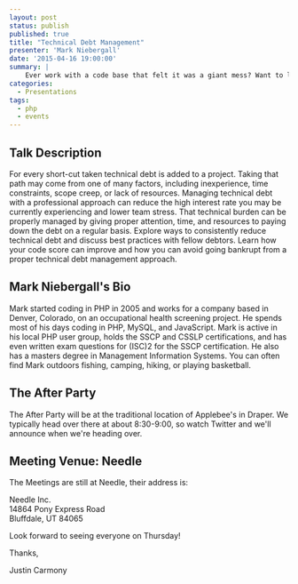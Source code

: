 ```yaml
---
layout: post
status: publish
published: true
title: "Technical Debt Management"
presenter: 'Mark Niebergall'
date: '2015-04-16 19:00:00'
summary: |
    Ever work with a code base that felt it was a giant mess? Want to learn how to recover and avoid that? Technical Debt is the 'technical' term for it, and come learn how to manage it.
categories:
  - Presentations
tags:
  - php
  - events
---
```

## Talk Description

For every short-cut taken technical debt is added to a project. Taking that path may come from one of many factors, including inexperience, time constraints, scope creep, or lack of resources. Managing technical debt with a professional approach can reduce the high interest rate you may be currently experiencing and lower team stress. That technical burden can be properly managed by giving proper attention, time, and resources to paying down the debt on a regular basis. Explore ways to consistently reduce technical debt and discuss best practices with fellow debtors. Learn how your code score can improve and how you can avoid going bankrupt from a proper technical debt management approach.

## Mark Niebergall's Bio

Mark started coding in PHP in 2005 and works for a company based in Denver, Colorado, on an occupational health screening project. He spends most of his days coding in PHP, MySQL, and JavaScript. Mark is active in his local PHP user group, holds the SSCP and CSSLP certifications, and has even written exam questions for (ISC)2 for the SSCP certification. He also has a masters degree in Management Information Systems. You can often find Mark outdoors fishing, camping, hiking, or playing basketball.


## The After Party

The After Party will be at the traditional location of Applebee's in Draper. We typically head over there at about
8:30-9:00, so watch Twitter and we'll announce when we're heading over.

## Meeting Venue: Needle

The Meetings are still at Needle, their address is:

Needle Inc.<br/>
14864 Pony Express Road<br/>
Bluffdale, UT 84065

Look forward to seeing everyone on Thursday!

Thanks,

Justin Carmony